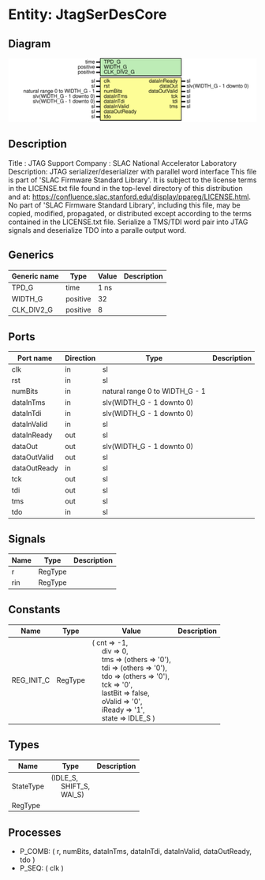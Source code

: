# Entity: JtagSerDesCore

## Diagram

![Diagram](JtagSerDesCore.svg "Diagram")
## Description

Title      : JTAG Support
Company    : SLAC National Accelerator Laboratory
Description: JTAG serializer/deserializer with parallel word interface
This file is part of 'SLAC Firmware Standard Library'.
It is subject to the license terms in the LICENSE.txt file found in the
top-level directory of this distribution and at:
   https://confluence.slac.stanford.edu/display/ppareg/LICENSE.html.
No part of 'SLAC Firmware Standard Library', including this file,
may be copied, modified, propagated, or distributed except according to
the terms contained in the LICENSE.txt file.
Serialize a TMS/TDI word pair into JTAG signals and deserialize
TDO into a paralle output word.
## Generics

| Generic name | Type     | Value | Description |
| ------------ | -------- | ----- | ----------- |
| TPD_G        | time     | 1 ns  |             |
| WIDTH_G      | positive | 32    |             |
| CLK_DIV2_G   | positive | 8     |             |
## Ports

| Port name    | Direction | Type                           | Description |
| ------------ | --------- | ------------------------------ | ----------- |
| clk          | in        | sl                             |             |
| rst          | in        | sl                             |             |
| numBits      | in        | natural range 0 to WIDTH_G - 1 |             |
| dataInTms    | in        | slv(WIDTH_G - 1 downto 0)      |             |
| dataInTdi    | in        | slv(WIDTH_G - 1 downto 0)      |             |
| dataInValid  | in        | sl                             |             |
| dataInReady  | out       | sl                             |             |
| dataOut      | out       | slv(WIDTH_G - 1 downto 0)      |             |
| dataOutValid | out       | sl                             |             |
| dataOutReady | in        | sl                             |             |
| tck          | out       | sl                             |             |
| tdi          | out       | sl                             |             |
| tms          | out       | sl                             |             |
| tdo          | in        | sl                             |             |
## Signals

| Name | Type    | Description |
| ---- | ------- | ----------- |
| r    | RegType |             |
| rin  | RegType |             |
## Constants

| Name       | Type    | Value                                                                                                                                                                                                                                                                                                                                                                                                                                                                                                                                                                                                        | Description |
| ---------- | ------- | ------------------------------------------------------------------------------------------------------------------------------------------------------------------------------------------------------------------------------------------------------------------------------------------------------------------------------------------------------------------------------------------------------------------------------------------------------------------------------------------------------------------------------------------------------------------------------------------------------------ | ----------- |
| REG_INIT_C | RegType |  (       cnt     => -1,<br><span style="padding-left:20px">       div     => 0,<br><span style="padding-left:20px">       tms     => (others => '0'),<br><span style="padding-left:20px">       tdi     => (others => '0'),<br><span style="padding-left:20px">       tdo     => (others => '0'),<br><span style="padding-left:20px">       tck     => '0',<br><span style="padding-left:20px">       lastBit => false,<br><span style="padding-left:20px">       oValid  => '0',<br><span style="padding-left:20px">       iReady  => '1',<br><span style="padding-left:20px">       state   => IDLE_S    ) |             |
## Types

| Name      | Type                                                                                              | Description |
| --------- | ------------------------------------------------------------------------------------------------- | ----------- |
| StateType | (IDLE_S,<br><span style="padding-left:20px"> SHIFT_S,<br><span style="padding-left:20px"> WAI_S)  |             |
| RegType   |                                                                                                   |             |
## Processes
- P_COMB: ( r, numBits,  dataInTms, dataInTdi, dataInValid, dataOutReady, tdo )
- P_SEQ: ( clk )
